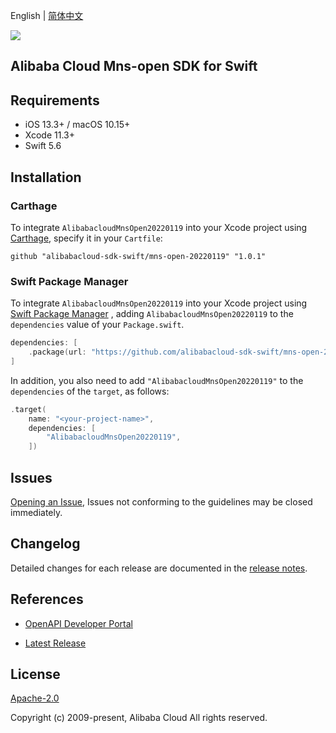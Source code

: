 English | [简体中文](README-CN.md)

![](https://aliyunsdk-pages.alicdn.com/icons/AlibabaCloud.svg)

## Alibaba Cloud Mns-open SDK for Swift

## Requirements

- iOS 13.3+ / macOS 10.15+
- Xcode 11.3+
- Swift 5.6

## Installation

### Carthage

To integrate `AlibabacloudMnsOpen20220119` into your Xcode project using [Carthage](https://github.com/Carthage/Carthage), specify it in your `Cartfile`:

```ogdl
github "alibabacloud-sdk-swift/mns-open-20220119" "1.0.1"
```

### Swift Package Manager

To integrate `AlibabacloudMnsOpen20220119` into your Xcode project using [Swift Package Manager](https://swift.org/package-manager/) , adding `AlibabacloudMnsOpen20220119` to the `dependencies` value of your `Package.swift`.

```swift
dependencies: [
    .package(url: "https://github.com/alibabacloud-sdk-swift/mns-open-20220119.git", from: "1.0.1")
]
```

In addition, you also need to add `"AlibabacloudMnsOpen20220119"` to the `dependencies` of the `target`, as follows:

```swift
.target(
    name: "<your-project-name>",
    dependencies: [
        "AlibabacloudMnsOpen20220119",
    ])
```

## Issues

[Opening an Issue](https://github.com/alibabacloud-sdk-swift/mns-open-20220119/issues/new), Issues not conforming to the guidelines may be closed immediately.

## Changelog

Detailed changes for each release are documented in the [release notes](./ChangeLog.txt).

## References

* [OpenAPI Developer Portal](https://next.api.alibabacloud.com/home)
- [Latest Release](https://github.com/alibabacloud-sdk-swift/mns-open-20220119)

## License

[Apache-2.0](http://www.apache.org/licenses/LICENSE-2.0)

Copyright (c) 2009-present, Alibaba Cloud All rights reserved.

